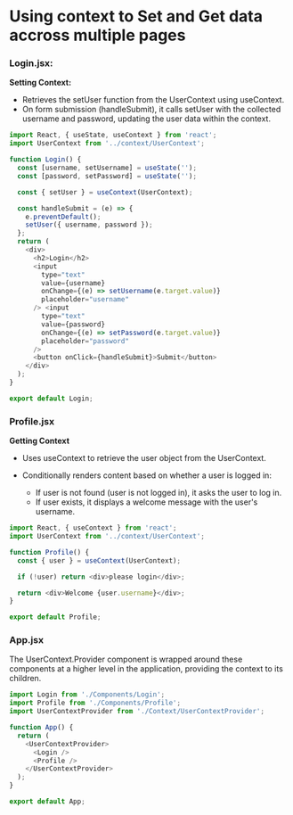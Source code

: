 # Using context to Set and Get data accross multiple pages

### Login.jsx:

**Setting Context:**

- Retrieves the setUser function from the UserContext using useContext.
- On form submission (handleSubmit), it calls setUser with the collected username and password, updating the user data within the context.

```js
import React, { useState, useContext } from 'react';
import UserContext from '../context/UserContext';

function Login() {
  const [username, setUsername] = useState('');
  const [password, setPassword] = useState('');

  const { setUser } = useContext(UserContext);

  const handleSubmit = (e) => {
    e.preventDefault();
    setUser({ username, password });
  };
  return (
    <div>
      <h2>Login</h2>
      <input
        type="text"
        value={username}
        onChange={(e) => setUsername(e.target.value)}
        placeholder="username"
      /> <input
        type="text"
        value={password}
        onChange={(e) => setPassword(e.target.value)}
        placeholder="password"
      />
      <button onClick={handleSubmit}>Submit</button>
    </div>
  );
}

export default Login;
```

### Profile.jsx

**Getting Context**

- Uses useContext to retrieve the user object from the UserContext.
- Conditionally renders content based on whether a user is logged in:

  - If user is not found (user is not logged in), it asks the user to log in.
  - If user exists, it displays a welcome message with the user's username.

```js
import React, { useContext } from 'react';
import UserContext from '../context/UserContext';

function Profile() {
  const { user } = useContext(UserContext);

  if (!user) return <div>please login</div>;

  return <div>Welcome {user.username}</div>;
}

export default Profile;
```

### App.jsx

The UserContext.Provider component is wrapped around these components at a higher level in the application, providing the context to its children.
```js
import Login from './Components/Login';
import Profile from './Components/Profile';
import UserContextProvider from './Context/UserContextProvider';

function App() {
  return (
    <UserContextProvider>
      <Login />
      <Profile />
    </UserContextProvider>
  );
}

export default App;
```